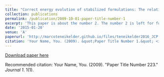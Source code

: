 ```yaml
---
title: "Correct energy evolution of stabilized formulations: The relation between VMS, SUPG and GLS via dynamic orthogonal small-scales and isogeometric analysis. I: The convective-diffusive context"
collection: publications
permalink: /publication/2009-10-01-paper-title-number-1
excerpt: 'This paper is about the number 2. The number 2 is left for future work.'
date: '2015-01-20'
venue: 'A'
paperurl: 'http://marcoteneikelder.github.io/files/teneikelder2016_JCP.pdf'
citation: 'Your Name, You. (2009). &quot;Paper Title Number 1.&quot; <i>Journal 1</i>. 1(1).'
---
```


[Download paper here]([http://academicpages.github.io/files/paper1.pdf](https://www.sciencedirect.com/science/article/pii/S0021999116306234))

Recommended citation: Your Name, You. (2009). "Paper Title Number 223." <i>Journal 1</i>. 1(1).
